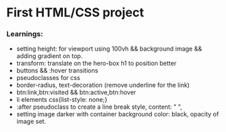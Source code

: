 # First HTML/CSS project


### Learnings:
- setting height: for viewport using 100vh && background image && adding gradient on top. 
- transform: translate on the hero-box h1 to position better
- buttons && :hover transitions
- pseudoclasses for css
- border-radius, text-decoration (remove underline for the link)
- btn:link,btn:visited && btn:active,btn:hover
- li elements css{list-style: none;}
- :after pseudoclass to create a line break style, content: " ", 
- setting image darker with container background color: black, opacity of image set.
